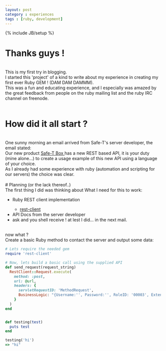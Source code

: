 ```yaml
---
layout: post
category : experiences
tags : [ruby, development]
---
```

{% include JB/setup %}


# Thanks guys !
<br>
This is my first try in blogging.<br>
I started this 'project' of a kind to write about my experience in creating my first ever Ruby GEM ! (DAM DAM DAMMM).<br>
This was a fun and educating experience, and I especially was amazed by the great feedback from people on the ruby mailing list and the ruby IRC channel on freenode.<br><br>

# How did it all start ?
<br> 
One sunny morning an email arrived from Safe-T's server developer, the email stated:<br>
Our new product <a href="http://www.safe-t.com/safe-t-box/"> Safe-T Box </a> has a new REST based API, it is your duty (mine alone...) to create a usage example of this new API using a language of your choice.<br>
As I already had some experience with ruby (automation and scripting for our servers) the choice was clear.<br>
<br>
# Planning (or the lack thereof..)
<br>
The first thing I did was thinking about What I need for this to work:<br>
  
* Ruby REST client implementation </li>
  * <a href="https://github.com/rest-client/rest-client"> rest-client </a>
*   API Docs from the server developer
  *   ask and you shell receive ! at lest I did... in the next mail.

<br>
now what ?<br>
Create a basic Ruby method to contact the server and output some data:

~~~ruby
# Lets require the needed gem
require 'rest-client'

# Now, lets build a basic call using the supplied API
def send_request(request_string)
  RestClient::Request.execute(
    method: :post,
    url: @url,
    headers: {
      servletRequestID: 'MethodRequest',
      BusinessLogic: "{Username:'', Password:'', RoleID: '00003', ExtensionID: 'mobile', iVerifyUserAccount: ['test', '1234', true]}"
    }
  )
end
~~~



```ruby

def testing(test)
  puts test
end

testing('hi')
=> "hi"

```